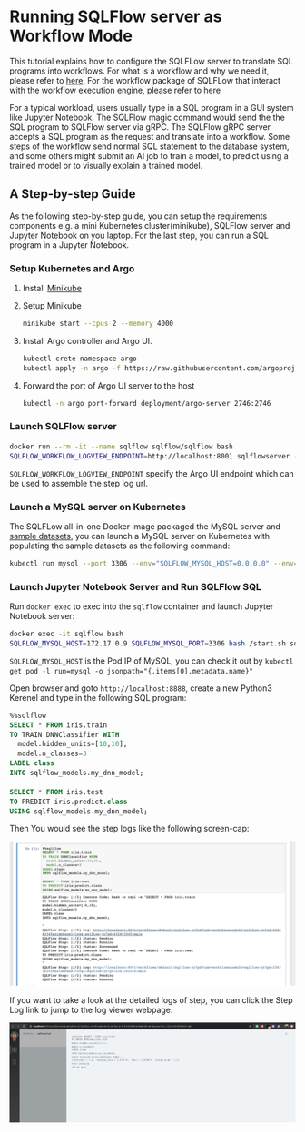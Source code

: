 # Running SQLFlow server as Workflow Mode

This tutorial explains how to configure the SQLFLow server to translate SQL programs into workflows.
For what is a workflow and why we need it, please refer to [here](/doc/design/workflow.md).
For the workflow package of SQLFLow that interact with the workflow execution engine, please refer to [here](/doc/design/workflow_pacakge.md)

For a typical workload, users usually type in a SQL program in a GUI system like Jupyter Notebook. The SQLFlow magic command would send the the SQL
program to SQLFlow server via gRPC. The SQLFlow gRPC server accepts a SQL program as the request and translate into a workflow.
Some steps of the workflow send normal SQL statement to the database system, and some others might submit an AI job to train a model, to predict using a trained model or to visually explain a trained model.

## A Step-by-step Guide

As the following step-by-step guide, you can setup the requirements components e.g. a mini Kubernetes cluster(minikube), SQLFlow server and Jupyter Notebook
on you laptop. For the last step, you can run a SQL program in a Jupyter Notebook.

### Setup Kubernetes and Argo

1. Install [Minikube](https://kubernetes.io/docs/tasks/tools/install-minikube/)
1. Setup Minikube

   ```bash
   minikube start --cpus 2 --memory 4000
   ```

1. Install Argo controller and Argo UI.

    ``` bash
    kubectl crete namespace argo
    kubectl apply -n argo -f https://raw.githubusercontent.com/argoproj/argo/stable/manifests/install.yaml
    ```

1. Forward the port of Argo UI server to the host

    ``` bash
    kubectl -n argo port-forward deployment/argo-server 2746:2746
    ```

### Launch SQLFlow server

``` bash
docker run --rm -it --name sqlflow sqlflow/sqlflow bash
SQLFLOW_WORKFLOW_LOGVIEW_ENDPOINT=http://localhost:8001 sqlflowserver --argo-mode=true
```

`SQLFLOW_WORKFLOW_LOGVIEW_ENDPOINT` specify the Argo UI endpoint which can be used to assemble the step log url.

### Launch a MySQL server on Kubernetes

The SQLFLow all-in-one Docker image packaged the MySQL server and [sample datasets](/doc/datasets), you can launch a MySQL server on Kubernetes
with populating the sample datasets as the following command:

``` bash
kubectl run mysql --port 3306 --env="SQLFLOW_MYSQL_HOST=0.0.0.0" --env="SQLFLOW_MYSQL_PORT=3306" --image=sqlflow/sqlflow --command -- bash /start.sh mysql
```

### Launch Jupyter Notebook Server and Run SQLFlow SQL

Run `docker exec` to exec into the `sqlflow` container and launch Jupyter Notebook server:

``` bash
docker exec -it sqlflow bash
SQLFLOW_MYSQL_HOST=172.17.0.9 SQLFLOW_MYSQL_PORT=3306 bash /start.sh sqlflow-notebook
```

`SQLFLOW_MYSQL_HOST` is the Pod IP of MySQL, you can check it out by `kubectl get pod -l run=mysql -o jsonpath="{.items[0].metadata.name}"`

Open browser and goto `http://localhost:8888`, create a new Python3 Kerenel and type in the following SQL program:

``` sql
%%sqlflow
SELECT * FROM iris.train
TO TRAIN DNNClassifier WITH
  model.hidden_units=[10,10],
  model.n_classes=3
LABEL class
INTO sqlflow_models.my_dnn_model;

SELECT * FROM iris.test
TO PREDICT iris.predict.class
USING sqlflow_models.my_dnn_model;
```

Then You would see the step logs like the following screen-cap:

![](/doc/run/figures/workflow_logs.jpg)

If you want to take a look at the detailed logs of step, you can click the Step Log link to jump to the log viewer webpage:

![](figures/workflow_step_log.jpg)
